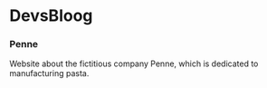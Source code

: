 # DevsBloog
<h3>Penne</h3>
<p>Website about the fictitious company Penne, which is dedicated to manufacturing pasta.</p>